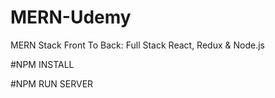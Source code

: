 # MERN-Udemy
MERN Stack Front To Back: Full Stack React, Redux & Node.js

#NPM INSTALL

#NPM RUN SERVER
